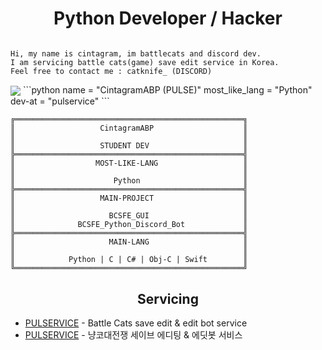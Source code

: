 <h1 align="center">Python Developer / Hacker</h1>



```

Hi, my name is cintagram, im battlecats and discord dev.
I am servicing battle cats(game) save edit service in Korea.
Feel free to contact me : catknife_ (DISCORD)

```
<img align="center" src="https://github-readme-stats.vercel.app/api/wakatime?username=cintagram&theme=dark&layout=compact&langs_count=5" />
```python
name = "CintagramABP (PULSE)"
most_like_lang = "Python"
dev-at = "pulservice"
```

```
╔═══════════════════════════════════════════════════╗
║                   CintagramABP                    ║
║                                                   ║
║                   STUDENT DEV                     ║
╠═══════════════════════════════════════════════════╣
║                  MOST-LIKE-LANG                   ║
║                                                   ║
║                      Python                       ║
╠═══════════════════════════════════════════════════╣
║                   MAIN-PROJECT                    ║
║                                                   ║
║                     BCSFE_GUI                     ║
║              BCSFE_Python_Discord_Bot             ║
╠═══════════════════════════════════════════════════╣
║                     MAIN-LANG                     ║
║                                                   ║
║            Python | C | C# | Obj-C | Swift        ║
╚═══════════════════════════════════════════════════╝
```


<h2 align="center">Servicing</h2>

- [PULSERVICE](https://discord.gg/NXheRpCUwY) - Battle Cats save edit & edit bot service
- [PULSERVICE](https://discord.gg/NXheRpCUwY) - 냥코대전쟁 세이브 에디팅 & 에딧봇 서비스


